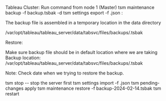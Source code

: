   Tableau Cluster:
  Run command from node 1 (Master)
  tsm maintenance backup -f backup.tsbak -d
  tsm settings export -f <filename>.json : 
  
  The backup file is assembled in a temporary location in the data directory
   
  /var/opt/tableau/tableau_server/data/tabsvc/files/backups/<filename>.tsbak
  
  
   Restore:
   
   Make sure backup file should be in default location where we are taking Backup
   location: /var/opt/tableau/tableau_server/data/tabsvc/files/backups/<filename>.tsbak
   
   Note: Check date when we trying to restore the backup. 
   
   tsm stop  -- stop the server first 
   tsm settings import -f <filename>.json
   tsm pending-changes apply
   tsm maintenance restore -f backup-2024-02-14.tsbak
   tsm restart 
